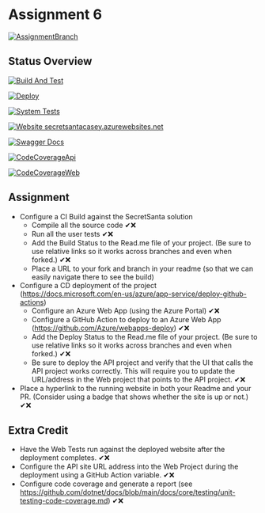 # Assignment 6

[![AssignmentBranch](https://img.shields.io/badge/Assignment-Branch-1abc9c.svg)](https://github.com/cschadewitz/EWU-CSCD379-2021-Spring/tree/Assignment6)

## Status Overview

[![Build And Test](https://github.com/cschadewitz/EWU-CSCD379-2021-Spring/actions/workflows/AssignmentBuild.yml/badge.svg)](https://github.com/cschadewitz/EWU-CSCD379-2021-Spring/actions/workflows/AssignmentBuild.yml)

[![Deploy](https://github.com/cschadewitz/EWU-CSCD379-2021-Spring/actions/workflows/AssignmentDeploy.yml/badge.svg)](https://github.com/cschadewitz/EWU-CSCD379-2021-Spring/actions/workflows/AssignmentDeploy.yml)

[![System Tests](https://github.com/cschadewitz/EWU-CSCD379-2021-Spring/actions/workflows/SystemTest.yml/badge.svg)](https://github.com/cschadewitz/EWU-CSCD379-2021-Spring/actions/workflows/SystemTest.yml)

[![Website secretsantacasey.azurewebsites.net](https://img.shields.io/website-up-down-green-red/https/secretsantacasey.azurewebsites.net.svg)](https://secretsantacasey.azurewebsites.net)

[![Swagger Docs](https://img.shields.io/badge/Swagger-API-1abc9c.svg)](https://secretsantacasey-api.azurewebsites.net/swagger/index.html)

[![CodeCoverageApi](https://img.shields.io/badge/CodeCoverageReport-API-1abc9c.svg)](https://secretsantacasey.azurewebsites.net/ApiTestCoverage/index.html)

[![CodeCoverageWeb](https://img.shields.io/badge/CodeCoverageReport-Web-1abc9c.svg)](https://secretsantacasey.azurewebsites.net/WebTestCoverage/index.html)


## Assignment

- Configure a CI Build against the SecretSanta solution
  - Compile all the source code ✔❌
  - Run all the user tests ✔❌
  - Add the Build Status to the Read.me file of your project.  (Be sure to use relative links so it works across branches and even when forked.) ✔❌
  - Place a URL to your fork and branch in your readme (so that we can easily navigate there to see the build)
- Configure a CD deployment of the project (https://docs.microsoft.com/en-us/azure/app-service/deploy-github-actions)
  - Configure an Azure Web App (using the Azure Portal) ✔❌
  - Configure a GitHub Action to deploy to an Azure Web App (https://github.com/Azure/webapps-deploy) ✔❌
  - Add the Deploy Status to the Read.me file of your project.  (Be sure to use relative links so it works across branches and even when forked.) ✔❌
  - Be sure to deploy the API project and verify that the UI that calls the API project works correctly. This will require you to update the URL/address in the Web project that points to the API project. ✔❌
- Place a hyperlink to the running website in both your Readme and your PR. (Consider using a badge that shows whether the site is up or not.) ✔❌

## Extra Credit

- Have the Web Tests run against the deployed website after the deployment completes. ✔❌
- Configure the API site URL address into the Web Project during the deployment using a GitHub Action variable. ✔❌
- Configure code coverage and generate a report (see https://github.com/dotnet/docs/blob/main/docs/core/testing/unit-testing-code-coverage.md) ✔❌
